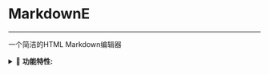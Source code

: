 # MarkdownE
---
一个简洁的HTML Markdown编辑器

<details>
<summary>💭 <b>功能特性:</b></summary>

- 实时预览
- 快捷工具栏
- 多格式支持
- 响应式布局


[Demo](https://eq767.github.io/MarkdownE/)
</details>
